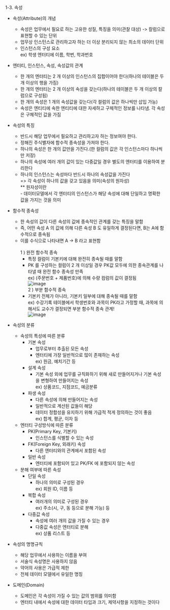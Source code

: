 1-3. 속성 
+ 속성(Attribute)의 개념
   + 속성은 업무에서 필요로 하는 고유한 성질, 특징을 의미(관찰 대상) -> 칼럼으로 표현할 수 있는 단위
   + 업무상 인스턴스로 관리하고자 하는 더 이상 분리되지 않는 최소의 데이터 단위
   + 인스턴스의 구성 요소
    <br> ex) 학생 엔터티에 이름, 학번, 학과번호

+ 엔터티, 인스턴스, 속성, 속성값의 관계
   + 한 개의 엔터티는 2 개 이상의 인스턴스의 집합이어야 한다(하나의 테이블은 두 개 이상의 행을 가짐)
   + 한 개의 엔터티는 2 개 이상의 속성을 갖는다(하나의 테이블은 두 개 이상의 칼럼으로 구성됨)
   + 한 개의 속성은 1 개의 속성값을 갖는다(각 컬럼의 값은 하나씩만 삽입 가능)
   + 속성은 엔티티에 속한 엔티티에 대한 자세하고 구체적인 정보를 나타냄. 각 속성은 구체적인 값을 가짐

+ 속성의 특징
   + 반드시 해당 업무에서 필요하고 관리하고자 하는 정보여야 한다.
   + 정해진 주식별자에 함수적 종속성을 가져야 한다.
   + 하나의 속성은 한 개의 값만을 가진다.(한 컬럼의 값은 각 인스턴스마다 하나씩만 저장)
   + 하나의 속성에 여러 개의 값이 있는 다중값일 경우 별도의 엔터티를 이용하여 분리한다
   + 하나의 인스턴스는 속성마다 반드시 하나의 속성값을 가진다
<br>=> 각 속성이 하나의 값을 갖고 있음을 의미(속성의 원자성)
<br>** 원자성이란
<br>- 데이터모델에서 각 엔터티의 인스턴스가 해당 속성에 대해 단일하고 명확한 값을 가지는 것을 의미

+ 함수적 종속성
  + 한 속성의 값이 다른 속성의 값에 종속적인 관계를 갖는 특징을 말함
  + 즉, 어떤 속성 A 의 값에 의해 다른 속성 B 도 유일하게 결정된다면, B는 A에 함수적으로 종속됨
  + 이를 수식으로 나타내면 A → B 라고 표현함
    <br> 
 <br>1 ) 완전 함수적 종속<br>
       - 특정 컬럼이 기본키에 대해 완전히 종속될 때를 말함
       - PK 를 구성하는 컬럼이 2 개 이상일 경우 PK값 모두에 의한 종속관계를 나타낼 때 완전 함수 종속성 만족
       <br> ex) (주문번호 + 제품번호)에 의해 수량 컴럼의 값이 결정됨<br>
![image](https://github.com/welcomeglory/SQLD/assets/153584777/79da83c5-e8eb-4079-980d-2b69fb7f93e2)<br>
2 ) 부분 함수적 종속<br>    
    - 기본키 전체가 아니라, 기본키 일부에 대해 종속될 때를 말함<br>
      ex) 수강기록 테이블에서 학생번호와 과목이 PK라고 가정할 때, 과목에 의해서도 교수가 결정되면 부분 함수적 종속 관계!<br>
![image](https://github.com/welcomeglory/SQLD/assets/153584777/f9a2b936-c170-4578-b32c-8e14863d4e09)

+ 속성의 분류
   + 속성의 특성에 따른 분류
      + 기본 속성
         + 업무로부터 추출된 모든 속성
         + 엔터티에 가장 일반적으로 많이 존재하는 속성
           <br>ex) 원금, 예치기간 등
      + 설계 속성
         + 기본 속성 외에 업무를 규칙화하기 위해 새로 만들어지거나 기본 속성을 변형하여 만들어지는 속성
          <br> ex) 상품코드, 지점코드, 예금분류
      + 파생 속성
         + 다른 속성에 의해 만들어지는 속성
         + 일반적으로 계산된 값들이 해당
         + 데이터 정합성을 유지하기 위해 가급적 적게 정의하는 것이 좋음
           <br>ex) 합계, 평균, 이자 등
   + 엔터티 구성방식에 따른 분류
     + PK(Primary Key, 기본키)
       + 인스턴스를 식별할 수 있는 속성
     + FK(Foreign Key, 외래키) 속성
       + 다른 엔터티와의 관계에서 포함된 속성
     + 일반 속성
        + 엔터티에 포함되어 있고 PK/FK 에 포함되지 않는 속성
   + 분해 여부에 따른 속성
     + 단일 속성
        + 하나의 의미로 구성된 경우
          <br> ex) 회원 ID, 이름 등
     + 복합 속성
        + 여러개의 의미로 구성된 경우
         <br> ex) 주소(시, 구, 동 등으로 분해 가능) 등
     + 다중값 속성
        + 속성에 여러 개의 값을 가질 수 있는 경우
        + 다중값 속성은 엔터티로 분해
          <br> ex) 상품 리스트 등
          
+ 속성의 명명규칙
   + 해당 업무에서 사용하는 이름을 부여
   + 서술식 속성명은 사용하지 않음
   + 약어의 사용은 가급적 제한
   + 전체 데이터 모델에서 유일한 명칭
     
+ 도메인(Domain)
   + 도메인은 각 속성이 가질 수 있는 값의 범위를 의미함
   + 엔터티 내에서 속성에 대한 데이터 타입과 크기, 제약사항을 지정하는 것이다
